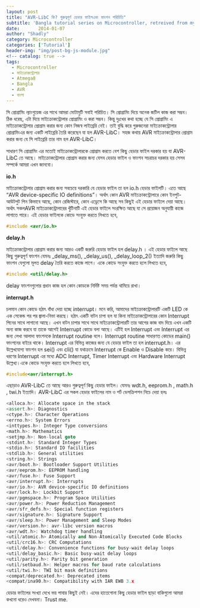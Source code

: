 ```yaml
---
layout: post
title: "AVR-LibC কি? গুরুত্বপূর্ণ হেডার ফাইলএবং ফাংশন পরিচিতি"
subtitle: 'Bangla tutorial series on Microcontroller, retreived from my previous blog d15tech.com. Dated here according to the original published date.'
date:       2014-01-07
author: "Shadly"
category: Microcontroller
categories: ['Tutorial']
header-img: "img/post-bg-js-module.jpg"
<!-- catalog: true -->
tags:
  - Microcontroller
  - মাইক্রোকন্ট্রোলার
  - Atmega8
  - Bangla
  - AVR
  - বাংলা
---
```





সি প্রোগ্রামিং ল্যাংগুয়েজ এর সাথে আমরা মোটামুটি সবাই পরিচিত। সি প্রোগ্রামিং দিয়ে অনেক জটিল কাজ করা সম্ভব। ঠিক ধরেছ, এটা দিয়ে মাইক্রোকন্ট্রোলার প্রোগ্রামিং ও করা সম্ভব। কিন্তু দুঃখের কথা হচ্ছে যে সি প্রোগ্রামিং এ মাইক্রোকন্ট্রোলার প্রোগ্রাম করার জন্য কোন নিজস্ব লাইব্রেরি নেই। তাই বুদ্ধি করে গুরুজনেরা মাইক্রোকন্ট্রোলার প্রোগ্রামিংএর জন্য একটি লাইব্রেরি তৈরি করেছেন যা হল AVR-LibC। সহজ কথায় AVR মাইক্রোকন্ট্রোলার প্রোগ্রাম করার জন্য যে সি লাইব্রেরি তার নাম হল AVR-LibC।

সাধারণ সি প্রোগ্রামিং এর মতোই মাইক্রোকন্ট্রোলারকে প্রোগ্রাম করতে বেশ কিছু হেডার ফাইল দরকার হয় যা AVR-LibC তে আছে। মাইক্রোকন্ট্রোলার প্রোগ্রাম করার জন্য যেসব হেডার ফাইল ও ফাংশন সচরাচর দরকার হয় সেসব সম্পর্কে আমরা এখন জানবো।

**io.h**

মাইক্রোকন্ট্রোলার প্রোগ্রাম করার জন্য সবচেয়ে দরকারি যে হেডার ফাইল তা হল io.h হেডার ফাইলটি। এতে আছে “AVR device-specific IO definitions”। অর্থাৎ কোন AVR মাইক্রোকন্ট্রোলারে কোন ইনপুট-আউটপুট পিন কিভাবে আছে, কোন রেজিস্টারে, কোন এড্রেসে কি আছে সব কিছুই এই হেডার ফাইলে দেয়া আছে। অর্থাৎ সকলAVR মাইক্রোকন্ট্রোলারের খুঁটিনাটি এই হেডার ফাইলে সংরক্ষিত আছে যা সে প্রয়োজন অনুযায়ী কাজে লাগাতে পারে। এই হেডার ফাইলকে কোডে সংযুক্ত করতে লিখতে হবে,
```cpp
#include <avr/io.h>
```
**delay.h**

মাইক্রোকন্ট্রোলার প্রোগ্রাম করার জন্য আরও একটি জরুরি হেডার ফাইল হল delay.h । এই হেডার ফাইলে আছে কিছু গুরুত্বপূর্ণ ফাংশন যেমনঃ _delay_ms(), _delay_us(), _delay_loop_2() ইত্যাদি জরুরি কিছু ফাংশন যেগুলো মূলত delay তৈরি করতে কাজে লাগে। একে কোডে সংযুক্ত করতে হলে লিখতে হবে,
```cpp
#include <util/delay.h>
```
delay ফাংশনগুলোর প্রধান কাজ হল কোন কোডকে নির্দিষ্ট সময় পর্যন্ত থামিয়ে রাখা।

**interrupt.h**

চলমান কোন কোডে হঠাৎ বাঁধা দেয়া হচ্ছে interrupt। মনে করি, আমাদের মাইক্রোকন্ট্রোলারটি একটি LED কে এক সেকেন্ড পর পর জ্বালা-নিভা করছে। হঠাৎ একটি বাটন চাপা হল যা কিনা মাইক্রোকন্ট্রোলারের কোন Interrupt পিনের সাথে লাগানো আছে। এখন বাটন চাপার সাথে সাথে মাইক্রোকন্ট্রোলারটি তার আগের কাজ বাদ দিয়ে এখন একটি অন্য কাজ করবে যা তাকে আগেই Interrupt কোডে বলা আছে। এটিই হল Interrupt এবং Interrupt এর জন্য লেখা আলাদা ফাংশনকে Interrupt routine বলে। Interrupt routine সাধারণত কোডের main() ফাংশনের বাইরে থাকে। Interrupt এর বিভিন্ন কাজের জন্য যে হেডার ফাইল তা হল interrupt.h। এর উল্লেখযোগ্য ফাংশন হল sei() এবং cli() যা যথাক্রমে Interrupt কে Enable ও Disable করে। বিভিন্ন ধরণের Interrupt এর মধ্যে ADC Interrupt, Timer Interrupt এবং Hardware Interrupt উল্লেখ্য।একে কোডে সংযুক্ত করতে হলে লিখতে হবে,
```cpp
#include<avr/interrupt.h>
```
এছাড়াও AVR-LibC তে আছে আরও গুরুত্বপূর্ণ কিছু হেডার ফাইল। যেমনঃ wdt.h, eeprom.h , math.h , twi.h ইত্যাদি। AVR-LibC এর সকল হেডার ফাইলের নাম ও শর্ট ডেসক্রিপশন নিচে দেয়া হলঃ

```cpp
<alloca.h>: Allocate space in the stack
<assert.h>: Diagnostics
<ctype.h>: Character Operations
<errno.h>: System Errors
<inttypes.h>: Integer Type conversions
<math.h>: Mathematics
<setjmp.h>: Non-local goto
<stdint.h>: Standard Integer Types
<stdio.h>: Standard IO facilities
<stdlib.h>: General utilities
<string.h>: Strings
<avr/boot.h>: Bootloader Support Utilities
<avr/eeprom.h>: EEPROM handling
<avr/fuse.h>: Fuse Support
<avr/interrupt.h>: Interrupts
<avr/io.h>: AVR device-specific IO definitions
<avr/lock.h>: Lockbit Support
<avr/pgmspace.h>: Program Space Utilities
<avr/power.h>: Power Reduction Management
<avr/sfr_defs.h>: Special function registers
<avr/signature.h>: Signature Support
<avr/sleep.h>: Power Management and Sleep Modes
<avr/version.h>: avr-libc version macros
<avr/wdt.h>: Watchdog timer handling
<util/atomic.h> Atomically and Non-Atomically Executed Code Blocks
<util/crc16.h>: CRC Computations
<util/delay.h>: Convenience functions for busy-wait delay loops
<util/delay_basic.h>: Basic busy-wait delay loops
<util/parity.h>: Parity bit generation
<util/setbaud.h>: Helper macros for baud rate calculations
<util/twi.h>: TWI bit mask definitions
<compat/deprecated.h>: Deprecated items
<compat/ina90.h>: Compatibility with IAR EWB 3.x
```

হেডার ফাইলের সংখ্যা দেখে ভয় পাবার কিছুই নেই। এদের হাতেগোনা কিছু হেডার ফাইল ছাড়া বাকিগুলো আমরা কখনো ধরেও দেখবনা। Trust me.
